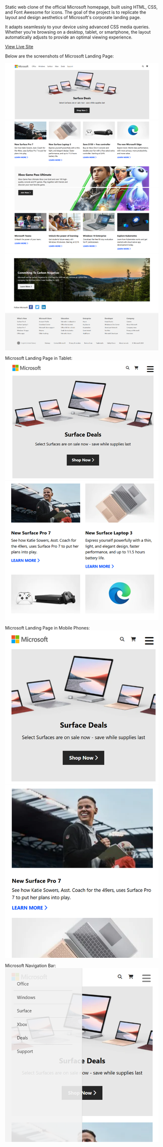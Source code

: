 Static web clone of the official Microsoft homepage, built using HTML, CSS, and Font Awesome for icons. The goal of the project is to replicate the layout and design aesthetics of Microsoft's corporate landing page.

It adapts seamlessly to your device using advanced CSS media queries. Whether you’re browsing on a desktop, tablet, or smartphone, the layout automatically adjusts to provide an optimal viewing experience.

[View Live Site](https://ragoarjun.github.io/microsoft-clone/)

Below are the screenshots of Microsoft Landing Page:

![Microsoft Homepage](https://github.com/ragoarjun/microsoft-clone/blob/dc17e7f38d4c3f6f4d94d87dfac00a563b596b30/output/microsoft-1.png)
![Microsoft Home Cards](https://github.com/ragoarjun/microsoft-clone/blob/dc17e7f38d4c3f6f4d94d87dfac00a563b596b30/output/microsoft-2.png)
![Microsoft Xbox](https://github.com/ragoarjun/microsoft-clone/blob/dc17e7f38d4c3f6f4d94d87dfac00a563b596b30/output/microsoft-3.png)
![Microsoft Carbon](https://github.com/ragoarjun/microsoft-clone/blob/dc17e7f38d4c3f6f4d94d87dfac00a563b596b30/output/microsoft-4.png)
![Microsoft Footer](https://github.com/ragoarjun/microsoft-clone/blob/dc17e7f38d4c3f6f4d94d87dfac00a563b596b30/output/microsoft-5.png)

Microsoft Landing Page in Tablet:
![Microsoft Homepage Tab](https://github.com/ragoarjun/microsoft-clone/blob/dc17e7f38d4c3f6f4d94d87dfac00a563b596b30/output/microsoft-tab-1.png)
![Microsoft Cards](https://github.com/ragoarjun/microsoft-clone/blob/dc17e7f38d4c3f6f4d94d87dfac00a563b596b30/output/microsoft-tab-2.png)

Microsoft Landing Page in Mobile Phones:
![Microsoft Homepage Phone](https://github.com/ragoarjun/microsoft-clone/blob/dc17e7f38d4c3f6f4d94d87dfac00a563b596b30/output/microsoft-phone-1.png)
![Microsoft Cards](https://github.com/ragoarjun/microsoft-clone/blob/dc17e7f38d4c3f6f4d94d87dfac00a563b596b30/output/microsoft-phone-2.png)

Microsoft Navigation Bar:
![Navigation Bar](https://github.com/ragoarjun/microsoft-clone/blob/dc17e7f38d4c3f6f4d94d87dfac00a563b596b30/output/microsoft-menu.png)
